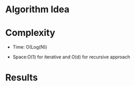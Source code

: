 # Algorithm Idea

# Complexity

- Time: O(Log(N))

- Space:O(1) for iterative and O(d) for recursive approach

# Results

